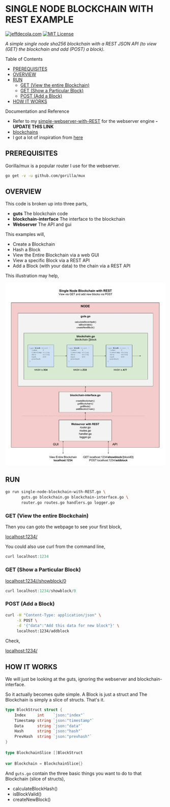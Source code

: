 # SINGLE NODE BLOCKCHAIN WITH REST EXAMPLE

[![jeffdecola.com](https://img.shields.io/badge/website-jeffdecola.com-blue)](https://jeffdecola.com)
[![MIT License](https://img.shields.io/:license-mit-blue.svg)](https://jeffdecola.mit-license.org)

_A simple single node sha256 blockchain with a REST JSON API
(to view (GET) the blockchain and add (POST) a block)._

Table of Contents

* [PREREQUISITES](https://github.com/JeffDeCola/my-go-examples/tree/master/architectures/blockchain/single-node-blockchain-with-REST#prerequisites)
* [OVERVIEW](https://github.com/JeffDeCola/my-go-examples/tree/master/architectures/blockchain/single-node-blockchain-with-REST#overview)
* [RUN](https://github.com/JeffDeCola/my-go-examples/tree/master/architectures/blockchain/single-node-blockchain-with-REST#run)
  * [GET (View the entire Blockchain)](https://github.com/JeffDeCola/my-go-examples/tree/master/architectures/blockchain/single-node-blockchain-with-REST#get-view-the-entire-blockchain)
  * [GET (Show a Particular Block)](https://github.com/JeffDeCola/my-go-examples/tree/master/architectures/blockchain/single-node-blockchain-with-REST#get-show-a-particular-block)
  * [POST (Add a Block)](https://github.com/JeffDeCola/my-go-examples/tree/master/architectures/blockchain/single-node-blockchain-with-REST#post-add-a-block)
* [HOW IT WORKS](https://github.com/JeffDeCola/my-go-examples/tree/master/architectures/blockchain/single-node-blockchain-with-REST#how-it-works)

Documentation and Reference

* Refer to my
  [simple-webserver-with-REST](https://github.com/JeffDeCola/my-go-examples/tree/master/api/simple-webserver-with-REST)
  for the webserver engine **- UPDATE THIS LINK**
* [blockchains](https://github.com/JeffDeCola/my-cheat-sheets/tree/master/software/development/software-architectures/blockchain/blockchain-cheat-sheet)
* I got a lot of inspiration from
  [here](https://github.com/nosequeldeebee/blockchain-tutorial)

## PREREQUISITES

Gorilla/mux is a popular router I use for the webserver.

```bash
go get -v -u github.com/gorilla/mux
```

## OVERVIEW

This code is broken up into three parts,

* **guts** The blockchain code
* **blockchain-interface** The interface to the blockchain
* **Webserver** The API and gui

This examples will,

* Create a Blockchain
* Hash a Block
* View the Entire Blockchain via a web GUI
* View a specific Block via a REST API
* Add a Block (with your data) to the chain via a REST API

This illustration may help,

![IMAGE - single-node-blockchain-with-REST - IMAGE](https://github.com/JeffDeCola/my-go-examples/blob/master/docs/pics/blockchain/single-node-blockchain-with-REST.jpg)

## RUN

```bash
go run single-node-blockchain-with-REST.go \
       guts.go blockchain.go blockchain-interface.go \
       router.go routes.go handlers.go logger.go
```

### GET (View the entire Blockchain)

Then you can goto the webpage to see your first block,

[localhost:1234/](http://localhost:1234/)

You could also use curl from the command line,

```go
curl localhost:1234
```

### GET (Show a Particular Block)

[localhost:1234//showblock/0](http://localhost:1234/showblock/0)

```go
curl localhost:1234/showblock/0
```

### POST (Add a Block)

```bash
curl -H "Content-Type: application/json" \
     -X POST \
     -d '{"data":"Add this data for new block"}' \
     localhost:1234/addblock
```

Check,

[localhost:1234/](http://localhost:1234/)

## HOW IT WORKS

We will just be looking at the guts, ignoring the webserver and blockchain-interface.

So it actually becomes quite simple. A Block is just a struct and The Blockchain
is simply a slice of structs. That's it.

```go
type BlockStruct struct {
    Index     int    `json:"index"`
    Timestamp string `json:"timestamp"`
    Data      string `json:"data"`
    Hash      string `json:"hash"`
    PrevHash  string `json:"prevhash"`
}

type BlockchainSlice []BlockStruct

var Blockchain = BlockchainSlice{}
```

And `guts.go` contain the three basic things you want to do
to that Blockchain (slice of structs),

* calculateBlockHash()
* isBlockValid()
* createNewBlock()
